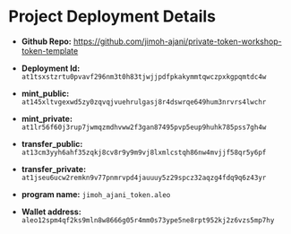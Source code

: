 # Project Deployment Details

- **Github Repo:**  https://github.com/jimoh-ajani/private-token-workshop-token-template

- **Deployment Id:** `at1tsxstzrtu0pvavf296nm3t0h83tjwjjpdfpkakymmtqwczpxkgpqmtdc4w`

- **mint_public:** `at145xltvgexwd5zy0zqvqjvuehrulgasj8r4dswrqe649hum3nrvrs4lwchr`

- **mint_private:** `at1lr56f60j3rup7jwmqzmdhvww2f3gan87495pvp5eup9huhk785pss7gh4w`

- **transfer_public:** `at13cm3yyh6ahf35zqkj8cv8r9y9m9vj8lxmlcstqh86nw4mvjjf58qr5y6pf`

- **transfer_private:** `at1jseu6ucw2remkn9v77pnmrvpd4jauuuy5z29spcz32aqzg4fdq9q6z43yr`

- **program name:** `jimoh_ajani_token.aleo`

- **Wallet address:** `aleo12spm4qf2ks9mln8w8666g05r4mm0s73ype5ne8rpt952kj2z6vzs5mp7hy`
